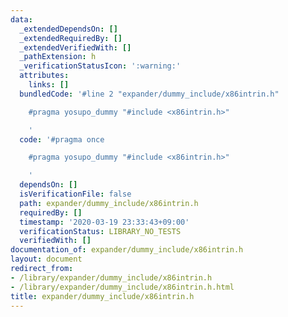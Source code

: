 ```yaml
---
data:
  _extendedDependsOn: []
  _extendedRequiredBy: []
  _extendedVerifiedWith: []
  _pathExtension: h
  _verificationStatusIcon: ':warning:'
  attributes:
    links: []
  bundledCode: '#line 2 "expander/dummy_include/x86intrin.h"

    #pragma yosupo_dummy "#include <x86intrin.h>"

    '
  code: '#pragma once

    #pragma yosupo_dummy "#include <x86intrin.h>"

    '
  dependsOn: []
  isVerificationFile: false
  path: expander/dummy_include/x86intrin.h
  requiredBy: []
  timestamp: '2020-03-19 23:33:43+09:00'
  verificationStatus: LIBRARY_NO_TESTS
  verifiedWith: []
documentation_of: expander/dummy_include/x86intrin.h
layout: document
redirect_from:
- /library/expander/dummy_include/x86intrin.h
- /library/expander/dummy_include/x86intrin.h.html
title: expander/dummy_include/x86intrin.h
---
```

